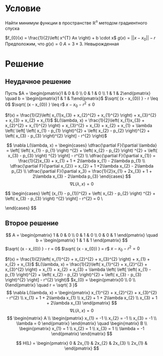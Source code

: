 # Условие
Найти минимум функции в пространстве $\mathbb{R}^{n}$ методом градиентного спуска

$f_{0}(x) = \frac{1}{2}\left( x^{T} Ax \right) + b \cdot x$
$g(x) = ||x - x_{0}|| - r$
	Предположим, что $g(x) = 0$
$A = 3 \times 3$. Невырожденная

# Решение
## Неудачное решение
Пусть $A = \begin{pmatrix}1 & 0 & 0 \\ 0 & 1 & 0 \\ 1 & 1 & 2\end{pmatrix}  \quad b = \begin{pmatrix}1 & 1 & 1\end{pmatrix}$
$\sqrt{ (x - x_{0}) } - r \leq 0$
$\sqrt{ (x - x_{0}) } \leq r$
$x - x_{0} - r^{2} \leq 0$

$f(x) = \frac{1}{2}\left( x_{1}x_{3} + x_{2}^{2} + x_{1}^{2} \right) + x_{3}^{2} + x_{3} + x_{2} + x_{1}$
$L(\lambda, x) = \frac{1}{2}\left( x_{1}x_{3} + x_{2}^{2} + x_{1}^{2} \right) + x_{3}^{2} + x_{3} + x_{2} + x_{1} + \lambda \left( \left[ \left( x_{1} - p_{1} \right)^{2} + \left( x_{2} - p_{2} \right)^{2} + \left( x_{3} - p_{3} \right)^{2} \right] - r^{2} \right)$

$$
\nabla L(\lambda, x) = \begin{cases}
\dfrac{\partial F}{\partial \lambda} = \left[ \left( x_{1} - p_{1} \right) ^{2} + \left( x_{2} - p_{2} \right) ^{2} + \left( x_{3} - p_{3} \right) ^{2} \right] - r^{2}  \\
\dfrac{\partial F}{\partial x_{1}} = \frac{1}{2}x_{3} + x_{1} + 1 + 2\lambda x_{1} - 2\lambda p_{1} \\
\dfrac{\partial F}{\partial x_{2}} = x_{2} + 1 +2\lambda x_{2} - 2\lambda p_{2} \\
\dfrac{\partial F}{\partial x_3} = \frac{1}{2}x_{1} + 2x_{3} + 1 + 2\lambda x_{3} - 2\lambda p_{3}
\end{cases}
$$
$$
\nabla L(\lambda, x) =  0
$$

$$
\begin{cases}
\left[ (x_{1} - p_{1})^{2} + \left( x_{2} - p_{2} \right) ^{2} + \left( x_{3} - p_{3} \right) ^{2} \right] - r^{2} = 0 \\

\end{cases}
$$

## Второе решение
$$
A = \begin{pmatrix}
1 & 0 & 0 \\
0 & 1 & 0 \\
0 & 0 & 1
\end{pmatrix} \quad b = \begin{pmatrix}
1 & 1 & 1
\end{pmatrix} 
$$
$\sqrt{ (x - x_{0}) } - r = 0$
$\sqrt{ (x - x_{0}) } = r$
$x - x_{0} - r^{2} = 0$

$f(x) = \frac{1}{2}\left( x_{1}^{2} + x_{2}^{2} + x_{3}^{2} \right) + x_{1} + x_{2} + x_{3}$
$L(\lambda, x) =  \frac{1}{2}\left( x_{1}^{2} + x_{2}^{2} + x_{3}^{2} \right) + x_{1} + x_{2} + x_{3} + \lambda \left( \left[ \left( x_{1} - p_{1} \right)^{2} + \left( x_{2} - p_{2} \right)^{2} + \left( x_{3} - p_{3} \right)^{2} \right] - r^{2} \right)$
$x_{0} = \begin{pmatrix}0 \\ 0 \\ 0\end{pmatrix} \quad r = \sqrt{ 3 }$
$$
\nabla L(\lambda, x) = \begin{pmatrix}
x_{1}^{2} + x_{2}^{2} + x_{3}^{2} - r^{2} \\
x_{1} + 1 + 2\lambda x_{1} \\
x_{2} + 1 + 2\lambda x_{2} \\
x_{3} + 1 + 2\lambda x_{3}
\end{pmatrix}
$$
$$
\nabla L(\lambda, x) = 0
$$
$$
\begin{matrix}
A \\
\begin{pmatrix}
x_{1} = -1 \\
x_{2} = -1 \\
x_{3} = -1 \\
\lambda = 0
\end{pmatrix}
\end{matrix} \quad \begin{matrix}
B \\
\begin{pmatrix}
x_{1} = 1 \\
x_{2} = 1 \\
x_{3} = 1 \\
\lambda = -1
\end{pmatrix}
\end{matrix} 
$$

$$
H(L) = \begin{pmatrix}
0 & 2x_{1} & 2x_{2} & 2x_{3} \\
2x_{1} & 
\end{pmatrix}
$$